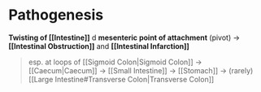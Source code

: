 # Pathogenesis
**Twisting of [[Intestine]]** d **mesenteric point of attachment** (pivot) -> **[[Intestinal Obstruction]]** and **[[Intestinal Infarction]]**
> esp. at loops of [[Sigmoid Colon|Sigmoid Colon]] -> [[Caecum|Caecum]] -> [[Small Intestine]] -> [[Stomach]] -> (rarely) [[Large Intestine#Transverse Colon|Transverse Colon]]
